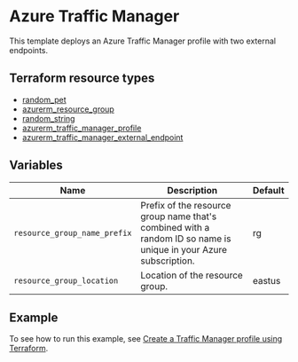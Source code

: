 # Azure Traffic Manager

This template deploys an Azure Traffic Manager profile with two external endpoints.

## Terraform resource types

- [random_pet](https://registry.terraform.io/providers/hashicorp/random/latest/docs/resources/pet)
- [azurerm_resource_group](https://registry.terraform.io/providers/hashicorp/azurerm/latest/docs/resources/resource_group)
- [random_string](https://registry.terraform.io/providers/hashicorp/random/latest/docs/resources/string)
- [azurerm_traffic_manager_profile](https://registry.terraform.io/providers/hashicorp/azurerm/latest/docs/resources/traffic_manager_profile)
- [azurerm_traffic_manager_external_endpoint](https://registry.terraform.io/providers/hashicorp/azurerm/latest/docs/resources/traffic_manager_external_endpoint)

## Variables

| Name | Description | Default |
|-|-|-|
| `resource_group_name_prefix` | Prefix of the resource group name that's combined with a random ID so name is unique in your Azure subscription. | rg |
| `resource_group_location` | Location of the resource group. | eastus |

## Example

To see how to run this example, see [Create a Traffic Manager profile using Terraform](https://learn.microsoft.com/azure/traffic-manager/quickstart-create-traffic-manager-profile-terraform).